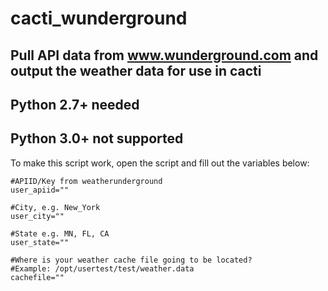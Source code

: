 # cacti_wunderground

## Pull API data from www.wunderground.com and output the weather data for use in cacti
## Python 2.7+ needed
## Python 3.0+ not supported

To make this script work, open the script and fill out the variables below:

```
#APIID/Key from weatherunderground
user_apiid=""

#City, e.g. New_York
user_city=""

#State e.g. MN, FL, CA
user_state=""

#Where is your weather cache file going to be located?
#Example: /opt/usertest/test/weather.data
cachefile=""
```
